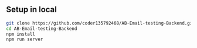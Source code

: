  

## Setup in local

```bash
git clone https://github.com/coder135792468/AB-Email-testing-Backend.git
cd AB-Email-testing-Backend
npm install 
npm run server
```

